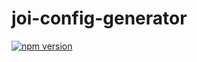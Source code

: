 # joi-config-generator

[![npm version](https://badge.fury.io/js/joi-config-generator.svg)](https://badge.fury.io/js/joi-config-generator)
